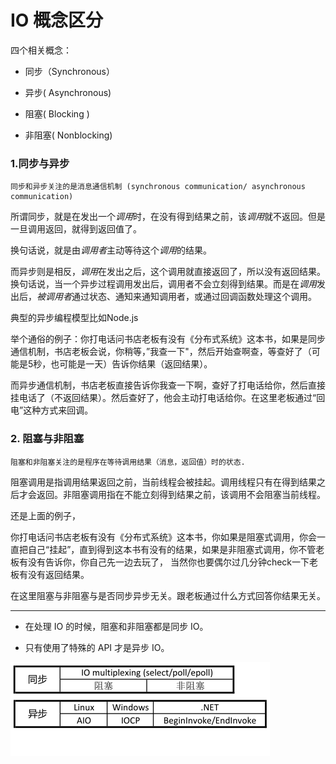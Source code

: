 # IO 概念区分

四个相关概念：

- 同步（Synchronous）

- 异步( Asynchronous)

- 阻塞( Blocking )

- 非阻塞( Nonblocking)



### 1.同步与异步
```
同步和异步关注的是消息通信机制 (synchronous communication/ asynchronous communication)
```
所谓同步，就是在发出一个*调用*时，在没有得到结果之前，该*调用*就不返回。但是一旦调用返回，就得到返回值了。

换句话说，就是由*调用者*主动等待这个*调用*的结果。

而异步则是相反，*调用*在发出之后，这个调用就直接返回了，所以没有返回结果。换句话说，当一个异步过程调用发出后，调用者不会立刻得到结果。而是在*调用*发出后，*被调用者*通过状态、通知来通知调用者，或通过回调函数处理这个调用。

典型的异步编程模型比如Node.js

举个通俗的例子：你打电话问书店老板有没有《分布式系统》这本书，如果是同步通信机制，书店老板会说，你稍等，”我查一下"，然后开始查啊查，等查好了（可能是5秒，也可能是一天）告诉你结果（返回结果）。

而异步通信机制，书店老板直接告诉你我查一下啊，查好了打电话给你，然后直接挂电话了（不返回结果）。然后查好了，他会主动打电话给你。在这里老板通过“回电”这种方式来回调。

### 2. 阻塞与非阻塞
```
阻塞和非阻塞关注的是程序在等待调用结果（消息，返回值）时的状态.
```
阻塞调用是指调用结果返回之前，当前线程会被挂起。调用线程只有在得到结果之后才会返回。非阻塞调用指在不能立刻得到结果之前，该调用不会阻塞当前线程。

还是上面的例子，

你打电话问书店老板有没有《分布式系统》这本书，你如果是阻塞式调用，你会一直把自己“挂起”，直到得到这本书有没有的结果，如果是非阻塞式调用，你不管老板有没有告诉你，你自己先一边去玩了， 当然你也要偶尔过几分钟check一下老板有没有返回结果。

在这里阻塞与非阻塞与是否同步异步无关。跟老板通过什么方式回答你结果无关。

---


- 在处理 IO 的时候，阻塞和非阻塞都是同步 IO。

- 只有使用了特殊的 API 才是异步 IO。

![image](https://github.com/foxliang/Blog/blob/master/images/%E5%90%8C%E6%AD%A5%E5%BC%82%E6%AD%A5%E9%98%BB%E5%A1%9E%E9%9D%9E%E9%98%BB%E5%A1%9E.png)

